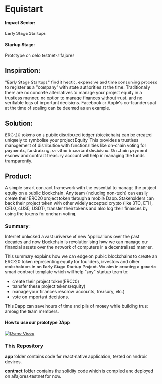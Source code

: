 # Equistart

#### Impact Sector: 
Early Stage Startups

#### Startup Stage:
Prototype on celo testnet-alfajores

## Inspiration:
"Early Stage Startups" find it hectic, expensive and time consuming process to register as a "company" with state authorities at the time.
Traditionally there are no concrete alternatives to manage your project equity in a trustless manner, no option to manage finances without trust, and no verifiable logs of important decisions.
Facebook or Apple's co-founder spat at the time of scaling can be deemed as an example.

## Solution:
ERC-20 tokens on a public distributed ledger (blockchain) can be created uniquely to symbolise your project Equity. 
This provides a trustless management of distribution with functionalities like on-chain voting for payments, fundraising, or other important decisions.
On chain payment escrow and contract treasury account will help in managing the funds transparently.

## Product:
A simple smart contract framework with the essential to manage the project equity on a public blockchain. 
Any team (including non-tech) can easily create their ERC20 project token through a mobile Dapp.
Stakeholders can back their project token with other widely accepted crypto (like BTC, ETH, CELO, cUSD, USDT), 
transfer their tokens and also log their finances by using the tokens for onchain voting.


### Summary:
Internet unlocked a vast universe of new Applications over the past decades and now blockchain is 
revolutionising how we can manage our financial assets over the network of computers in a decentralised manner.

This summary explains how we can edge on public blockchains to create an ERC-20 token representing equity for founders, 
investors and other stakeholders in an Early Stage Startup Project. We aim in creating a generic smart contract template 
which will help "any" startup team to:
- create their project token(ERC20)
- transfer these project tokens(equity)
- manage your finances (escrow, accounts, treasury, etc.)
- vote on important decisions.

This Dapp can save hours of time and pile of money while building trust among the team members.

<!-- The project can be scaled into a decentralised entity to comply with most jurisdictions or they can choose to migrate
to traditional methods upon necessity. Blockchain projects can use the application till they manage to develop their platform. -->

#### How to use our prototype DApp
[![Demo Video](https://www.youtube.com/watch?v=GbPaw_7Wvio)](https://www.youtube.com/watch?v=GbPaw_7Wvio)

### This Repository
**app** folder contains code for react-native application, tested on android devices.

**contract** folder contains the solidity code which is compiled and deployed on alfajores-testnet for now.






